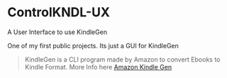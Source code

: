 # ControlKNDL-UX
A User Interface to use KindleGen

One of my first public projects. Its just a GUI for KindleGen

> KindleGen is a CLI program made by Amazon to convert Ebooks to Kindle Format. More Info here [Amazon Kindle Gen]

[Amazon Kindle Gen]: <https://www.amazon.com/gp/feature.html?ie=UTF8&docId=1000765211>
